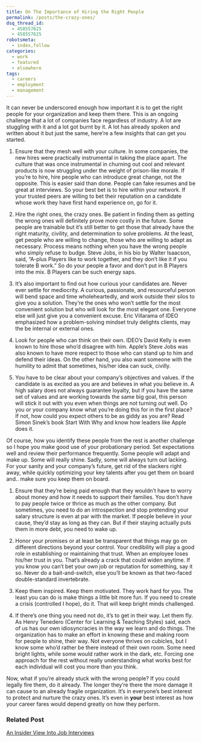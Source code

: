 ```yaml
---
title: On The Importance of Hiring the Right People
permalink: /posts/the-crazy-ones/
dsq_thread_id:
  - 458557625
  - 458557625
robotsmeta:
  - index,follow
categories:
  - work
  - featured
  - elsewhere
tags:
  - careers
  - employment
  - management
---
```

It can never be underscored enough how important it is to get the right people for your organization and keep them there. This is an ongoing challenge that a lot of companies face regardless of industry. A lot are stuggling with it and a lot got burnt by it. A lot has already spoken and written about it but just the same, here’re a few insights that can get you started.

<!--more-->

1. Ensure that they mesh well with your culture. In some companies, the new hires were practically instrumental in taking the place apart. The culture that was once instrumental in churning out cool and relevant products is now struggling under the weight of prison-like morale. If you’re to hire, hire people who can introduce great change, not the opposite. This is easier said than done. People can fake resumes and be great at interviews. So your best bet is to hire within your network. If your trusted peers are willing to bet their reputation on a candidate whose work they have first hand experience on, go for it.


2. Hire the right ones, the crazy ones. Be patient in finding them as getting the wrong ones will definitely prove more costly in the future. Some people are trainable but it&#8217;s still better to get those that already have the right maturity, civility, and determination to solve problems. At the least, get people who are willing to change, those who are willing to adapt as necessary. Process means nothing when you have the wrong people who simply refuse to budge. Steve Jobs, in his bio by Walter Isaacson, said, “A-plus Players like to work together, and they don’t like it if you tolerate B work.&#8221; So do your people a favor and don&#8217;t put in B Players into the mix. B Players can be such energy saps.


3. It&#8217;s also important to find out how curious your candidates are. Never ever settle for mediocrity. A curious, passionate, and resourceful person will bend space and time wholeheartedly, and work outside their silos to give you a solution. They’re the ones who won’t settle for the most convenient solution but who will look for the most elegant one. Everyone else will just give you a convenient excuse. Eric Villarama of IDEO emphasized how a problem-solving mindset truly delights clients, may the be internal or external ones.


4. Look for people who can think on their own. IDEO’s David Kelly is even known to hire those who’d disagree with him. Apple’s Steve Jobs was also known to have more respect to those who can stand up to him and defend their ideas. On the other hand, you also want someone with the humility to admit that sometimes, his/her idea can suck, civilly.


5. You have to be clear about your company&#8217;s objectives and values. If the candidate is as excited as you are and believes in what you believe in. A high salary does not always guarantee loyalty, but if you have the same set of values and are working towards the same big goal, this person will stick it out with you even when things are not turning out well. Do you or your company know what you&#8217;re doing this for in the first place? If not, how could you expect others to be as giddy as you are? Read Simon Sinek’s book Start With Why and know how leaders like Apple does it.

Of course, how you identify these people from the rest is another challenge so I hope you make good use of your probationary period. Set expectations well and review their performance frequently. Some people will adapt and make up. Some will really shine. Sadly, some will always turn out lacking. For your sanity and your company&#8217;s future, get rid of the slackers right away, while quickly optimizing your key talents after you get them on board and.. make sure you keep them on board.

1. Ensure that they&#8217;re being paid enough that they wouldn&#8217;t have to worry about money and how it needs to support their families. You don’t have to pay people twice or thrice as much as the other company. But sometimes, you need to do an introspection and stop pretending your salary structure is even at par with the market. If people believe in your cause, they’d stay as long as they can. But if their staying actually puts them in more debt, you need to wake up.  
    

2. Honor your promises or at least be transparent that things may go on different directions beyond your control. Your credibility will play a good role in establishing or maintaining that trust. When an employee loses his/her trust in you. That&#8217;s already a crack that could widen anytime. If you know you can&#8217;t bet your own job or reputation for something, say it so. Never do a bait-and-switch, else you&#8217;ll be known as that two-faced double-standard invertebrate.


3. Keep them inspired. Keep them motivated. They work hard for you. The least you can do is make things a little bit more fun. If you need to create a crisis (controlled I hope), do it. That will keep bright minds challenged.


4. If there&#8217;s one thing you need not do, it&#8217;s to get in their way. Let them fly. As Henry Tenedero (Center for Learning & Teaching Styles) said, each of us has our own idiosyncracies in the way we learn and do things. The organization has to make an effort in knowing these and making room for people to shine, their way. Not everyone thrives on cubicles, but I know some who&#8217;d rather be there instead of their own room. Some need bright lights, while some would rather work in the dark, etc. Forcing one approach for the rest without really understanding what works best for each individual will cost you more than you think.

Now, what if you&#8217;re already stuck with the wrong people? If you could legally fire them, do it already. The longer they&#8217;re there the more damage it can cause to an already fragile organization. It&#8217;s in everyone&#8217;s best interest to protect and nurture the crazy ones. It’s even in **your** best interest as how your career fares would depend greatly on how they perform.

### Related Post

[An Insider View Into Job Interviews][1]

 [1]: http://octopusgarden.org/posts/jobinterviews/
